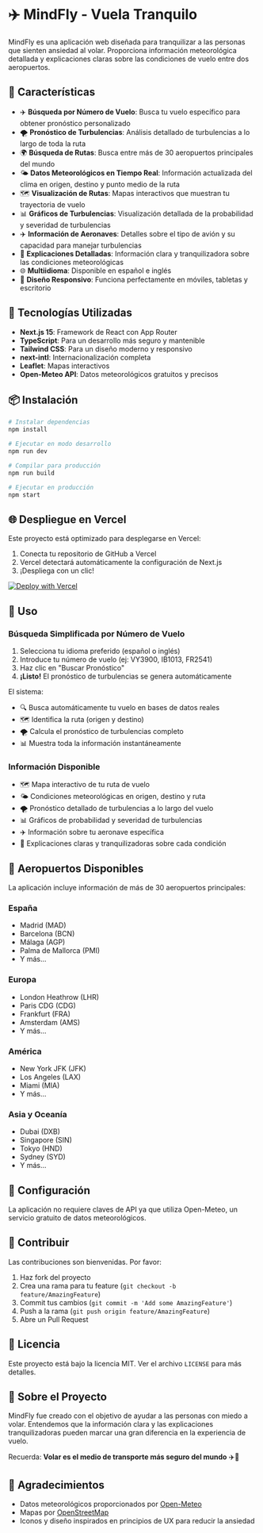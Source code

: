# ✈️ MindFly - Vuela Tranquilo

MindFly es una aplicación web diseñada para tranquilizar a las personas que sienten ansiedad al volar. Proporciona información meteorológica detallada y explicaciones claras sobre las condiciones de vuelo entre dos aeropuertos.

## 🌟 Características

- ✈️ **Búsqueda por Número de Vuelo**: Busca tu vuelo específico para obtener pronóstico personalizado
- 🌪️ **Pronóstico de Turbulencias**: Análisis detallado de turbulencias a lo largo de toda la ruta
- 🌍 **Búsqueda de Rutas**: Busca entre más de 30 aeropuertos principales del mundo
- 🌤️ **Datos Meteorológicos en Tiempo Real**: Información actualizada del clima en origen, destino y punto medio de la ruta
- 🗺️ **Visualización de Rutas**: Mapas interactivos que muestran tu trayectoria de vuelo
- 📊 **Gráficos de Turbulencias**: Visualización detallada de la probabilidad y severidad de turbulencias
- ✈️ **Información de Aeronaves**: Detalles sobre el tipo de avión y su capacidad para manejar turbulencias
- 📖 **Explicaciones Detalladas**: Información clara y tranquilizadora sobre las condiciones meteorológicas
- 🌐 **Multiidioma**: Disponible en español e inglés
- 📱 **Diseño Responsivo**: Funciona perfectamente en móviles, tabletas y escritorio

## 🚀 Tecnologías Utilizadas

- **Next.js 15**: Framework de React con App Router
- **TypeScript**: Para un desarrollo más seguro y mantenible
- **Tailwind CSS**: Para un diseño moderno y responsivo
- **next-intl**: Internacionalización completa
- **Leaflet**: Mapas interactivos
- **Open-Meteo API**: Datos meteorológicos gratuitos y precisos

## 📦 Instalación

```bash
# Instalar dependencias
npm install

# Ejecutar en modo desarrollo
npm run dev

# Compilar para producción
npm run build

# Ejecutar en producción
npm start
```

## 🌐 Despliegue en Vercel

Este proyecto está optimizado para desplegarse en Vercel:

1. Conecta tu repositorio de GitHub a Vercel
2. Vercel detectará automáticamente la configuración de Next.js
3. ¡Despliega con un clic!

[![Deploy with Vercel](https://vercel.com/button)](https://vercel.com/new)

## 🎯 Uso

### Búsqueda Simplificada por Número de Vuelo
1. Selecciona tu idioma preferido (español o inglés)
2. Introduce tu número de vuelo (ej: VY3900, IB1013, FR2541)
3. Haz clic en "Buscar Pronóstico"
4. **¡Listo!** El pronóstico de turbulencias se genera automáticamente

El sistema:
- 🔍 Busca automáticamente tu vuelo en bases de datos reales
- 🗺️ Identifica la ruta (origen y destino)
- 🌪️ Calcula el pronóstico de turbulencias completo
- 📊 Muestra toda la información instantáneamente

### Información Disponible
- 🗺️ Mapa interactivo de tu ruta de vuelo
- 🌤️ Condiciones meteorológicas en origen, destino y ruta
- 🌪️ Pronóstico detallado de turbulencias a lo largo del vuelo
- 📊 Gráficos de probabilidad y severidad de turbulencias
- ✈️ Información sobre tu aeronave específica
- 📖 Explicaciones claras y tranquilizadoras sobre cada condición

## 🛫 Aeropuertos Disponibles

La aplicación incluye información de más de 30 aeropuertos principales:

### España
- Madrid (MAD)
- Barcelona (BCN)
- Málaga (AGP)
- Palma de Mallorca (PMI)
- Y más...

### Europa
- London Heathrow (LHR)
- Paris CDG (CDG)
- Frankfurt (FRA)
- Amsterdam (AMS)
- Y más...

### América
- New York JFK (JFK)
- Los Angeles (LAX)
- Miami (MIA)
- Y más...

### Asia y Oceanía
- Dubai (DXB)
- Singapore (SIN)
- Tokyo (HND)
- Sydney (SYD)
- Y más...

## 🔧 Configuración

La aplicación no requiere claves de API ya que utiliza Open-Meteo, un servicio gratuito de datos meteorológicos.

## 🤝 Contribuir

Las contribuciones son bienvenidas. Por favor:

1. Haz fork del proyecto
2. Crea una rama para tu feature (`git checkout -b feature/AmazingFeature`)
3. Commit tus cambios (`git commit -m 'Add some AmazingFeature'`)
4. Push a la rama (`git push origin feature/AmazingFeature`)
5. Abre un Pull Request

## 📝 Licencia

Este proyecto está bajo la licencia MIT. Ver el archivo `LICENSE` para más detalles.

## 💙 Sobre el Proyecto

MindFly fue creado con el objetivo de ayudar a las personas con miedo a volar. Entendemos que la información clara y las explicaciones tranquilizadoras pueden marcar una gran diferencia en la experiencia de vuelo.

Recuerda: **Volar es el medio de transporte más seguro del mundo** ✈️💙

## 🙏 Agradecimientos

- Datos meteorológicos proporcionados por [Open-Meteo](https://open-meteo.com/)
- Mapas por [OpenStreetMap](https://www.openstreetmap.org/)
- Iconos y diseño inspirados en principios de UX para reducir la ansiedad
